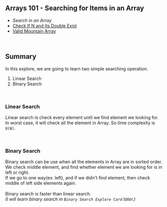 Arrays 101 - Searching for Items in an Array
---
- *Search in an Array*
- [Check If N and Its Double Exist](https://github.com/woukl22/Leetcode/blob/main/Explore/Learn/Arrays%20101/Searching%20for%20Items%20in%20an%20Array/01_Check%20If%20N%20and%20Its%20Double%20Exist.cpp)
- [Valid Mountain Array](https://github.com/woukl22/Leetcode/blob/main/Explore/Learn/Arrays%20101/Searching%20for%20Items%20in%20an%20Array/02_Valid%20Mountain%20Array.cpp)

<br>

Summary
----
In this explore, we are going to learn two simple searching operation.<br>
1. Linear Search
2. Binary Search

<br>

### Linear Search
Linear search is check every element until we find element we looking for.<br>
In worst case, it will check all the element in Array. So time complexity is ```O(N)```.<br>

<br>

### Binary Search
Binary search can be use when all the elements in Array are in sorted order.<br>
We check middle element, and find whether element we are looking for is in left or right.<br>
If we go to one way(ex: left), and if we didn't find element, then check middle of left side elements again.<br><br>
Binary search is faster than linear search.<br>
*(I will learn binary search in ```Binary Search Explore Card``` later.)*
